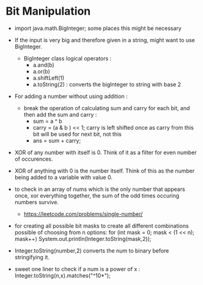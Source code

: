 # Bit Manipulation
- import java.math.BigInteger; some places this might be necessary

- If the input is very big and therefore given in a string, might want to use BigInteger.
    - BigInteger class logical operators : 
        - a.and(b)
        - a.or(b)
        - a.shiftLeft(1)
        - a.toString(2) : converts the bigInteger to string with base 2

- For adding a number without using addition :
    - break the operation of calculating sum and carry for each bit, and then add the sum and carry :
        - sum = a ^ b
        - carry =  (a & b ) << 1; carry is left shifted once as carry from this bit will be used for next bit, not this
        - ans = sum + carry;

- XOR of any number with itself is 0. Think of it as a filter for even number of occurences.

- XOR of anything with 0 is the number itself. Think of this as the number being added to a variable with value 0.

- to check in an array of nums which is the only number that appears once, xor everything together, the sum of the odd times occuring numbers survive.
    - https://leetcode.com/problems/single-number/

- for creating all possible bit masks to create all different combinations possible of choosing from n options:
     for (int mask = 0; mask < (1 << n); mask++)
            System.out.println(Integer.toString(mask,2));

- Integer.toString(number,2) converts the num to binary before stringifying it.
- sweet one liner to check if a num is a power of x :  Integer.toString(n,x).matches("^10*");

